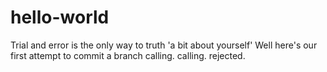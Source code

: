 # hello-world
Trial and error is the only way to truth
'a bit about yourself'
Well here's our first attempt to commit a branch
calling.
calling.
rejected.
